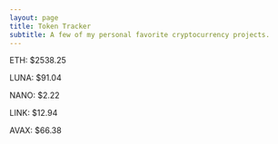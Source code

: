 ```yaml
---
layout: page
title: Token Tracker
subtitle: A few of my personal favorite cryptocurrency projects.
---
```


<!--BEGINCRYPTOINPUT-->
ETH: $2538.25

LUNA: $91.04

NANO: $2.22

LINK: $12.94

AVAX: $66.38

<!--ENDCRYPTOINPUT-->
